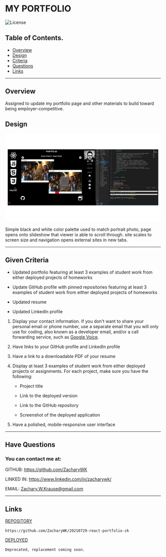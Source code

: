 # MY PORTFOLIO 

![License](https://img.shields.io/badge/License-GNU-blue.svg)

 ## Table of Contents.
 * [Overview](#overview)
 * [Design](#overview)
 * [Criteria](#given-criteria)
 * [Questions](#have-questions)
 * [Links](#links)
 ---


## Overview 
Assigned to update my portfolio page and other materials to build toward being employer-competitive.

## Design
![image](./img/image1.png)

Simple black and white color palette used to match portrait photo, page opens onto slideshow that viewer is able to scroll through. site scales to screen size and navigation opens external sites in new tabs.


---
## Given Criteria
* Updated portfolio featuring at least 3 examples of student work from either deployed projects of homeworks

* Update GitHub profile with pinned repositories featuring at least 3 examples of student work from either deployed projects of homeworks

* Updated resume

* Updated LinkedIn profile


1. Display your contact information. If you don't want to share your personal email or phone number, use a separate email that you will only use for coding, also known as a developer email, and/or a call forwarding service, such as [Google Voice](https://voice.google.com/).

2. Have links to your GitHub profile and LinkedIn profile

3. Have a link to a downloadable PDF of your resume

4. Display at least 3 examples of student work from either deployed projects or assignments. For each project, make sure you have the following:

	* Project title

	* Link to the deployed version

	* Link to the GitHub repository

	* Screenshot of the deployed application

5. Have a polished, mobile-responsive user interface

---
## Have Questions
### You can contact me at:

GITHUB: <https://github.com/ZacharyWK>

LINKED IN: <https://www.linkedin.com/in/zacharywk/>

EMAIL: <Zachary.W.Krause@gmail.com>


---
## Links
[REPOSITORY](https://github.com/ZacharyWK/20210729-react-portfolio-zk)
```
https://github.com/ZacharyWK/20210729-react-portfolio-zk
```

[DEPLOYED]()
```
Deprecated, replacement coming soon.
```

